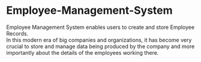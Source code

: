 # Employee-Management-System
Employee Management System enables users to create and store Employee Records.<br>
In this modern era of big companies and organizations, it has become very crucial to store and manage data being produced by the company and more importantly about the details of the employees working there.
